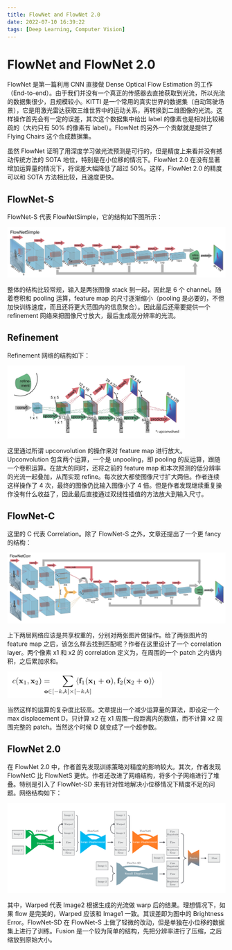 ```yaml
---
title: FlowNet and FlowNet 2.0
date: 2022-07-10 16:39:22
tags: [Deep Learning, Computer Vision]
---
```


# FlowNet and FlowNet 2.0

FlowNet 是第一篇利用 CNN 直接做 Dense Optical Flow Estimation 的工作（End-to-end）。由于我们并没有一个真正的传感器去直接获取到光流，所以光流的数据集很少，且规模较小。KITTI 是一个常用的真实世界的数据集（自动驾驶场景），它是用激光雷达获取三维世界中的运动关系，再转换到二维图像的光流。这样操作首先会有一定的误差，其次这个数据集中给出 label 的像素也是相对比较稀疏的（大约只有 50% 的像素有 label）。FlowNet 的另外一个贡献就是提供了 Flying Chairs 这个合成数据集。

虽然 FlowNet 证明了用深度学习做光流预测是可行的，但是精度上来看并没有撼动传统方法的 SOTA 地位，特别是在小位移的情况下。FlowNet 2.0 在没有显著增加运算量的情况下，将误差大幅降低了超过 50%。这样，FlowNet 2.0 的精度可以和 SOTA 方法相比较，且速度更快。

 ## FlowNet-S

FlowNet-S 代表 FlowNetSimple，它的结构如下图所示：

![flownet-s](../../../img/flownet/flownet-s.png)

整体的结构比较常规，输入是两张图像 stack 到一起，因此是 6 个 channel。随着卷积和 pooling 运算，feature map 的尺寸逐渐缩小（pooling 是必要的，不但加快训练速度，而且还将更大范围内的信息聚合）。因此最后还需要提供一个 refinement 网络来把图像尺寸放大，最后生成高分辨率的光流。

## Refinement

Refinement 网络的结构如下：

<img src="../../../img/flownet/refinement.png" alt="refinement" style="zoom:40%;" />

这里通过所谓 upconvolution 的操作来对 feature map 进行放大。Upconvolution 包含两个运算，一个是 unpooling，即 pooling 的反运算，跟随一个卷积运算。在放大的同时，还将之前的 feature map 和本次预测的低分辨率的光流一起叠加，从而实现 refine。每次放大都使图像尺寸扩大两倍。作者连续这样操作了 4 次，最终的图像仍比输入图像小了 4 倍。但是作者发现继续重复操作没有什么收益了，因此最后直接通过双线性插值的方法放大到输入尺寸。

## FlowNet-C

这里的 C 代表 Correlation。除了 FlowNet-S 之外，文章还提出了一个更 fancy 的结构：

![flownet-c](../../../img/flownet/flownet-c.png)

上下两层网络应该是共享权重的，分别对两张图片做操作。给了两张图片的 feature map 之后，该怎么样去找到匹配呢？作者在这里设计了一个 correlation layer。两个像素 x1 和 x2 的 correlation 定义为，在周围的一个 patch 之内做内积，之后累加求和。

<img src="../../../img/flownet/correlation.png" alt="correlation" style="zoom:40%;" />

当然这样的运算的复杂度比较高。文章提出一个减少运算量的算法，即设定一个 max displacement D，只计算 x2 在 x1 周围一段距离内的数值，而不计算 x2 周围完整的 patch。当然这个时候 D 就变成了一个超参数。

## FlowNet 2.0

在 FlowNet 2.0 中，作者首先发现训练策略对精度的影响较大。其次，作者发现 FlowNetC 比 FlowNetS 更优。作者还改进了网络结构，将多个子网络进行了堆叠。特别是引入了 FlowNet-SD 来有针对性地解决小位移情况下精度不足的问题。网络结构如下：

![flownet2](../../../img/flownet/flownet2.png)

其中，Warped 代表 Image2 根据生成的光流做 warp 后的结果。理想情况下，如果 flow 是完美的，Warped 应该和 Image1 一致。其误差即为图中的 Brightness Error。FlowNet-SD 在 FlowNet-S 上做了轻微的改动，但是单独在小位移的数据集上进行了训练。Fusion 是一个较为简单的结构，先把分辨率进行了压缩，之后缩放到原始大小。
